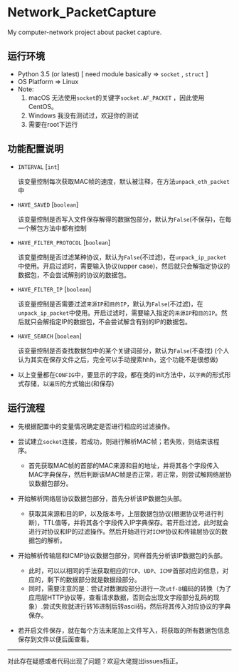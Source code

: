 # Network_PacketCapture
My computer-network project about packet capture. 

## 运行环境
+ Python 3.5 (or latest)        [ need module basically => `socket` ,  `struct` ]
+ OS Platform   =>   Linux
+ Note:  
    1. macOS 无法使用`socket`的关键字`socket.AF_PACKET` ，因此使用CentOS。
    2. Windows 我没有测试过，欢迎你的测试
    3. 需要在root下运行

## 功能配置说明
+ `INTERVAL`  [`int`]

    该变量控制每次获取MAC帧的速度，默认被注释，在方法`unpack_eth_packet`中
    
+ `HAVE_SAVED`  [`boolean`]

    该变量控制是否写入文件保存解得的数据包部分，默认为`False`(不保存)，在每一个解包方法中都有控制
    
+ `HAVE_FILTER_PROTOCOL`  [`boolean`]

    该变量控制是否过滤某种协议，默认为`False`(不过滤)，在`unpack_ip_packet`中使用。开启过滤时，需要输入协议(upper case)，然后就只会解指定协议的数据包，不会尝试解别的协议的数据包。
    
+ `HAVE_FILTER_IP`  [`boolean`]

    该变量控制是否需要过滤`来源IP`和`目的IP`，默认为`False`(不过滤)，在`unpack_ip_packet`中使用。开启过滤时，需要输入指定的`来源IP`和`目的IP`。然后就只会解指定IP的数据包，不会尝试解含有别的IP的数据包。
    
+ `HAVE_SEARCH`  [`boolean`]

    该变量控制是否查找数据包中的某个关键词部分，默认为`False`(不查找) (个人认为其实在保存文件之后，完全可以手动搜索hhh，这个功能不是很想做)
    
+ 以上变量都在`CONFIG`中，要显示的字段，都在类的init方法中，以`字典`的形式形式存储，以`遍历`的方式输出(和保存)

## 运行流程
+ 先根据配置中的变量情况确定是否进行相应的过滤操作。 

+ 尝试建立`socket`连接，若成功，则进行解析MAC帧；若失败，则结束该程序。
    + 首先获取MAC帧的首部的MAC来源和目的地址，并将其各个字段传入MAC字典保存，然后判断该MAC帧是否正常，若正常，则尝试解网络层协议数据包部分。

+ 开始解析网络层协议数据包部分，首先分析该IP数据包头部。
    + 获取其来源和目的IP，以及版本号，上层数据包协议(根据协议号进行判断)，TTL值等，并将其各个字段传入IP字典保存。若开启过滤，此时就会进行对协议和IP的过滤操作。然后开始进行对`ICMP`协议和传输层协议的数据包的解析。

+ 开始解析传输层和ICMP协议数据包部分，同样首先分析该IP数据包的头部。
    + 此时，可以以相同的手法获取相应的`TCP`、`UDP`、`ICMP`首部对应的信息，对应的，剩下的数据部分就是数据段部分。
    + 同时，需要注意的是：尝试对数据段部分进行一次`utf-8`编码的转换（为了应用层HTTP协议等，查看请求数据，否则会出现文字段部分乱码的现象）.尝试失败就进行转16进制后转ascii码，然后将其传入对应协议的字典保存。

+ 若开启文件保存，就在每个方法末尾加上文件写入，将获取的所有数据包信息保存到文件以便后面查看。

--- 

对此存在疑惑或者代码出现了问题？欢迎大佬提出issues指正。



    


